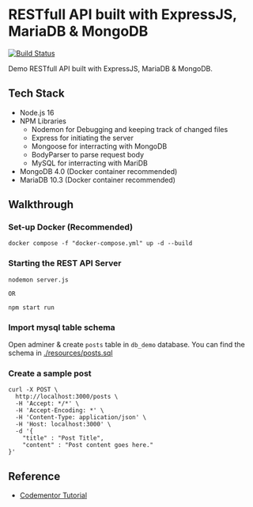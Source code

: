 # RESTfull API built with ExpressJS, MariaDB & MongoDB

[![Build Status](https://travis-ci.org/imanilchaudhari/express-app.svg?branch=master)](https://travis-ci.org/imanilchaudhari/express-app)

Demo RESTfull API built with ExpressJS, MariaDB & MongoDB.

## Tech Stack

- Node.js 16
- NPM Libraries
  - Nodemon for Debugging and keeping track of changed files
  - Express for initiating the server
  - Mongoose for interracting with MongoDB
  - BodyParser to parse request body
  - MySQL for interracting with MariDB
- MongoDB 4.0 (Docker container recommended)
- MariaDB 10.3 (Docker container recommended)

## Walkthrough

### Set-up Docker (Recommended)

```
docker compose -f "docker-compose.yml" up -d --build
```

### Starting the REST API Server

```
nodemon server.js

OR

npm start run
```

### Import mysql table schema

Open adminer & create ```posts``` table in ```db_demo``` database. You can find the schema in [./resources/posts.sql](./resources/posts.sql)


### Create a sample post

```
curl -X POST \
  http://localhost:3000/posts \
  -H 'Accept: */*' \
  -H 'Accept-Encoding: *' \
  -H 'Content-Type: application/json' \
  -H 'Host: localhost:3000' \
  -d '{
	"title" : "Post Title",
	"content" : "Post content goes here."
}'
```

## Reference

- [Codementor Tutorial](https://www.codementor.io/olatundegaruba/nodejs-restful-apis-in-10-minutes-q0sgsfhbd)
